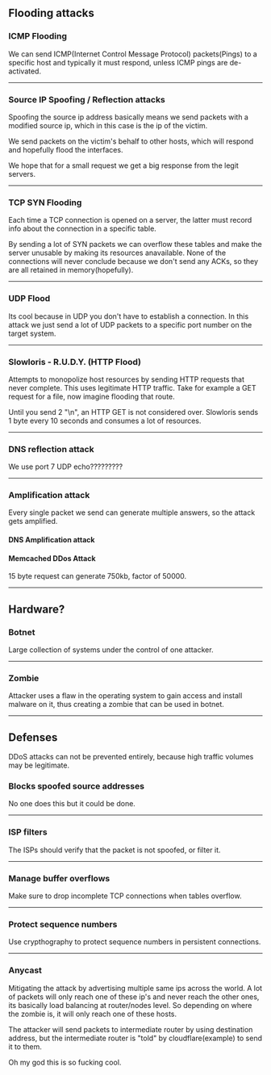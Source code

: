 ## Flooding attacks
### ICMP Flooding

We can send ICMP(Internet Control Message Protocol) packets(Pings) to a specific host and typically it must respond, unless ICMP pings are de-activated.

---

### Source IP Spoofing / Reflection attacks

Spoofing the source ip address basically means we send packets with a modified source ip, which in this case is the ip of the victim.

We send packets on the victim's behalf to other hosts, which will respond and hopefully flood the interfaces.

We hope that for a small request we get a big response from the legit servers.

---

### TCP SYN Flooding

Each time a TCP connection is opened on a server, the latter must record info about the connection in a specific table.

By sending a lot of SYN packets we can overflow these tables and make the server unusable by making its resources anavailable. None of the connections will never conclude because we don't send any ACKs, so they are all retained in memory(hopefully).

---

### UDP Flood

Its cool because in UDP you don't have to establish a connection. 
In this attack we just send a lot of UDP packets to a specific port number on the target system.

---

### Slowloris - R.U.D.Y. (HTTP Flood)

Attempts to monopolize host resources by sending HTTP requests that never complete. This uses legitimate HTTP traffic. 
Take for example a GET request for a file, now imagine flooding that route.

Until you send 2 "\n", an HTTP GET is not considered over. Slowloris sends 1 byte every 10 seconds and consumes a lot of resources.

---

### DNS reflection attack

We use port 7 UDP echo?????????

---

### Amplification attack

Every single packet we send can generate multiple answers, so the attack gets amplified.

#### DNS Amplification attack

#### Memcached DDos Attack

15 byte request can generate 750kb, factor of 50000.

---
## Hardware?

### Botnet

Large collection of systems under the control of one attacker.

---

### Zombie

Attacker uses a flaw in the operating system to gain access and install malware on it, thus creating a zombie that can be used in botnet.

---

## Defenses

DDoS attacks can not be prevented entirely, because high traffic volumes may be legitimate.

### Blocks spoofed source addresses

No one does this but it could be done.

---

### ISP filters

The ISPs should verify that the packet is not spoofed, or filter it.

---

### Manage buffer overflows

Make sure to drop incomplete TCP connections when tables overflow.

---

### Protect sequence numbers

Use crypthography to protect sequence numbers in persistent connections.

---

### Anycast

Mitigating the attack by advertising multiple same ips across the world. 
A lot of packets will only reach one of these ip's and never reach the other ones, its basically load balancing at router/nodes level.
So depending on where the zombie is, it will only reach one of these hosts.

The attacker will send packets to intermediate router by using destination address, but the intermediate router is "told" by cloudflare(example) to send it to them.

Oh my god this is so fucking cool.